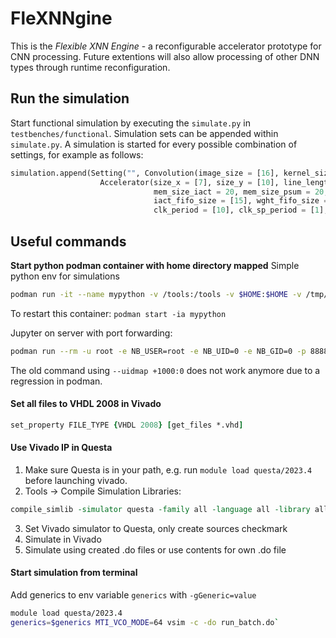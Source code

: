 # FleXNNgine

This is the *Flexible XNN Engine* - a reconfigurable accelerator prototype for CNN processing.
Future extentions will also allow processing of other DNN types through runtime reconfiguration.

## Run the simulation
Start functional simulation by executing the `simulate.py` in `testbenches/functional`.
Simulation sets can be appended within `simulate.py`.
A simulation is started for every possible combination of settings, for example as follows:
```python
simulation.append(Setting("", Convolution(image_size = [16], kernel_size = [1,3], input_channels = [10+i*10 for i in range(20)], output_channels = [3], input_bits = [4]),
                    Accelerator(size_x = [7], size_y = [10], line_length_iact = [64], line_length_psum = [128], line_length_wght = [64],
                                mem_size_iact = 20, mem_size_psum = 20, mem_size_wght = 20,
                                iact_fifo_size = [15], wght_fifo_size = [15], psum_fifo_size = [512],
                                clk_period = [10], clk_sp_period = [1], dataflow=[0,1]), start_gui=False))
```

## Useful commands
**Start python podman container with home directory mapped**
Simple python env for simulations
```bash
podman run -it --name mypython -v /tools:/tools -v $HOME:$HOME -v /tmp/.X11-unix:/tmp/.X11-unix -e DISPLAY=unix$DISPLAY --security-opt label=disable python:latest bash
```
To restart this container: `podman start -ia mypython`

Jupyter on server with port forwarding:
```bash
podman run --rm -u root -e NB_USER=root -e NB_UID=0 -e NB_GID=0 -p 8888:8888 -v "$PWD":/home/root/work --security-opt label=disable quay.io/jupyter/minimal-notebook:latest start-notebook.py --allow-root
```

The old command using `--uidmap +1000:0` does not work anymore due to a regression in podman.

#### Set all files to VHDL 2008 in Vivado
```tcl
set_property FILE_TYPE {VHDL 2008} [get_files *.vhd]
```

#### Use Vivado IP in Questa
1. Make sure Questa is in your path, e.g. run `module load questa/2023.4` before launching vivado.
2. Tools -> Compile Simulation Libraries:
```tcl
compile_simlib -simulator questa -family all -language all -library all -dir {./simulation-library/reconfigurable-accelerator.cache/compile_simlib/questa}
```
3. Set Vivado simulator to Questa, only create sources checkmark
4. Simulate in Vivado
5. Simulate using created .do files or use contents for own .do file

#### Start simulation from terminal
Add generics to env variable `generics` with `-gGeneric=value`
```bash
module load questa/2023.4
generics=$generics MTI_VCO_MODE=64 vsim -c -do run_batch.do`
```
